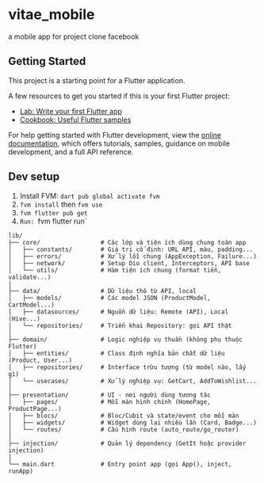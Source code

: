 # vitae_mobile

a mobile app for project clone facebook

## Getting Started

This project is a starting point for a Flutter application.

A few resources to get you started if this is your first Flutter project:

- [Lab: Write your first Flutter app](https://docs.flutter.dev/get-started/codelab)
- [Cookbook: Useful Flutter samples](https://docs.flutter.dev/cookbook)

For help getting started with Flutter development, view the
[online documentation](https://docs.flutter.dev/), which offers tutorials,
samples, guidance on mobile development, and a full API reference.

## Dev setup

1) Install FVM: `dart pub global activate fvm`
2) `fvm install` then `fvm use`
3) `fvm flutter pub get`
4) `Run: `fvm flutter run`

```
lib/
├── core/                 # Các lớp và tiện ích dùng chung toàn app
│   ├── constants/        # Giá trị cố định: URL API, màu, padding...
│   ├── errors/           # Xử lý lỗi chung (AppException, Failure...)
│   ├── network/          # Setup Dio client, Interceptors, API base
│   └── utils/            # Hàm tiện ích chung (format tiền, validate...)
│
├── data/                 # Dữ liệu thô từ API, local
│   ├── models/           # Các model JSON (ProductModel, CartModel...)
│   ├── datasources/      # Nguồn dữ liệu: Remote (API), Local (Hive...)
│   └── repositories/     # Triển khai Repository: gọi API thật
│
├── domain/               # Logic nghiệp vụ thuần (không phụ thuộc Flutter)
│   ├── entities/         # Class định nghĩa bản chất dữ liệu (Product, User...)
│   ├── repositories/     # Interface trừu tượng (từ model nào, lấy gì)
│   └── usecases/         # Xử lý nghiệp vụ: GetCart, AddToWishlist...
│
├── presentation/         # UI - nơi người dùng tương tác
│   ├── pages/            # Mỗi màn hình chính (HomePage, ProductPage...)
│   ├── blocs/            # Bloc/Cubit và state/event cho mỗi màn
│   ├── widgets/          # Widget dùng lại nhiều lần (Card, Badge...)
│   └── routes/           # Cấu hình route (auto_route/go_router)
│
├── injection/            # Quản lý dependency (GetIt hoặc provider injection)
│
└── main.dart             # Entry point app (gọi App(), inject, runApp)
```